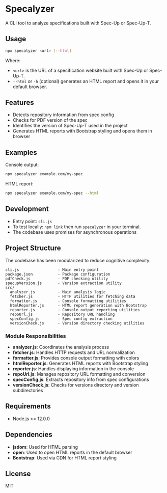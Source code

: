 # Specalyzer

A CLI tool to analyze specifications built with Spec-Up or Spec-Up-T.

## Usage

```bash
npx specalyzer <url> [--html]
```

Where:
- `<url>` is the URL of a specification website built with Spec-Up or Spec-Up-T.
- `--html` or `-h` (optional) generates an HTML report and opens it in your default browser.

## Features

- Detects repository information from spec config
- Checks for PDF version of the spec
- Identifies the version of Spec-Up-T used in the project
- Generates HTML reports with Bootstrap styling and opens them in browser

## Examples

Console output:
```bash
npx specalyzer example.com/my-spec
```

HTML report:
```bash
npx specalyzer example.com/my-spec --html
```

## Development

- Entry point: `cli.js`
- To test locally: `npm link` then run `specalyzer` in your terminal.
- The codebase uses promises for asynchronous operations

## Project Structure

The codebase has been modularized to reduce cognitive complexity:

```
cli.js                 - Main entry point
package.json           - Package configuration
pdfCheck.js            - PDF checking utility
specupVersion.js       - Version extraction utility
src/
  analyzer.js          - Main analysis logic
  fetcher.js           - HTTP utilities for fetching data
  formatter.js         - Console formatting utilities
  htmlReporter.js      - HTML report generation with Bootstrap
  reporter.js          - Console output reporting utilities
  repoUrl.js           - Repository URL handling
  specConfig.js        - Spec config extraction
  versionCheck.js      - Version directory checking utilities
```

### Module Responsibilities

- **analyzer.js**: Coordinates the analysis process
- **fetcher.js**: Handles HTTP requests and URL normalization
- **formatter.js**: Provides console output formatting with colors
- **htmlReporter.js**: Generates HTML reports with Bootstrap styling
- **reporter.js**: Handles displaying information in the console
- **repoUrl.js**: Manages repository URL formatting and conversion
- **specConfig.js**: Extracts repository info from spec configurations
- **versionCheck.js**: Checks for versions directory and version subdirectories

## Requirements

- Node.js >= 12.0.0

## Dependencies

- **jsdom**: Used for HTML parsing
- **open**: Used to open HTML reports in the default browser
- **Bootstrap**: Used via CDN for HTML report styling

## License

MIT
